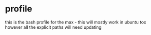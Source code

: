 # profile

this is the bash profile for the max - this will mostly work in ubuntu too however all the explicit paths will need updating

